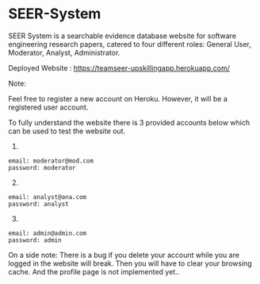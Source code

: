 # SEER-System

SEER System is a searchable evidence database website for software engineering research papers, catered to four different roles: General User, Moderator, Analyst, Administrator.

Deployed Website : https://teamseer-upskillingapp.herokuapp.com/

Note:

Feel free to register a new account on Heroku. However, it will be a registered user account.

To fully understand the website there is 3 provided accounts below which can be used to test the website out.

1.
```
email: moderator@mod.com
password: moderator
```
2. 
```
email: analyst@ana.com
password: analyst
```
3. 
```
email: admin@admin.com
password: admin
```
On a side note: There is a bug if you delete your account while you are logged in the website will break. Then you will have to clear your browsing cache.
And the profile page is not implemented yet..
